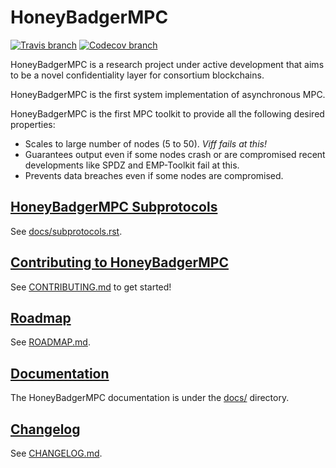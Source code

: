 # HoneyBadgerMPC

[![Travis branch](https://img.shields.io/travis/initc3/HoneyBadgerMPC/dev.svg)](https://travis-ci.org/initc3/HoneyBadgerMPC)
[![Codecov branch](https://img.shields.io/codecov/c/github/initc3/honeybadgermpc/dev.svg)](https://codecov.io/github/initc3/honeybadgermpc?branch=dev)

HoneyBadgerMPC is a research project under active development that aims to
be a novel confidentiality layer for consortium blockchains.

HoneyBadgerMPC is the first system implementation of asynchronous MPC.

HoneyBadgerMPC is the first MPC toolkit to provide all the following desired
properties:

* Scales to large number of nodes (5 to 50). *Viff fails at this!*
* Guarantees output even if some nodes crash or are compromised recent
  developments like SPDZ and EMP-Toolkit fail at this.
* Prevents data breaches even if some nodes are compromised.

## [HoneyBadgerMPC Subprotocols](docs/subprotocols.rst)

See [docs/subprotocols.rst](docs/subprotocols.rst).

## [Contributing to HoneyBadgerMPC](CONTRIBUTING.md)

See [CONTRIBUTING.md](CONTRIBUTING.md) to get started!

## [Roadmap](ROADMAP.md)

See [ROADMAP.md](ROADMAP.md).

## [Documentation](/docs)

The HoneyBadgerMPC documentation is under the [docs/](docs/) directory.

## [Changelog](CHANGELOG.md)

See [CHANGELOG.md](CHANGELOG.md).
